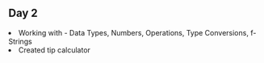 ## Day 2

<li> Working with  - Data Types, Numbers, Operations, Type Conversions, f-Strings
<li> Created tip calculator
